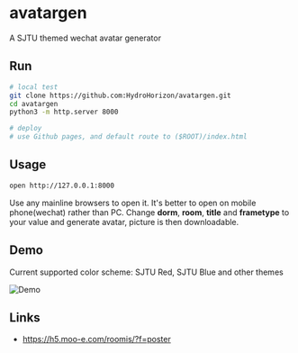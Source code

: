 # avatargen

A SJTU themed wechat avatar generator

## Run

```bash
# local test
git clone https://github.com:HydroHorizon/avatargen.git
cd avatargen
python3 -m http.server 8000

# deploy
# use Github pages, and default route to ($ROOT)/index.html
```

## Usage

```bash
open http://127.0.0.1:8000
```

Use any mainline browsers to open it. It's better to open on mobile phone(wechat) rather than PC.
Change **dorm**, **room**, **title** and **frametype** to your value and generate avatar, picture is then downloadable.

## Demo

Current supported color scheme: SJTU Red, SJTU Blue and other themes

![Demo](https://s2.loli.net/2022/04/15/Vq8XfByu9kPGTjp.png)

## Links

* <https://h5.moo-e.com/roomis/?f=poster>
